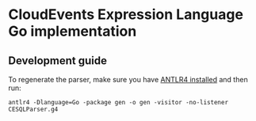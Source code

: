 # CloudEvents Expression Language Go implementation

## Development guide

To regenerate the parser, make sure you have [ANTLR4 installed](https://github.com/antlr/antlr4/blob/master/doc/getting-started.md) and then run:

```shell
antlr4 -Dlanguage=Go -package gen -o gen -visitor -no-listener CESQLParser.g4
```